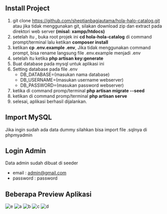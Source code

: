 ## Install Project
 1. git clone https://github.com/sheptianbagjautama/hola-halo-catalog.git atau jika tidak menggunakan git, silakan download zip dan extract pada direktori web server <b>(misal: xampp/htdocs)</b>
 2. setelah itu , buka root projek ini <b>cd hola-hola-catalog</b> di command prompt/terminal lalu ketikan <b>composer install</b>
 3. ketikan <b>cp .env.example .env</b>, Jika tidak menggunakan command prompt, bisa rename langsung file .env.example menjadi .env
 4. setelah itu ketika <b>php artisan key:generate</b>
 5. Buat database pada mysql untuk aplikasi ini
 6. Setting database pada file .env
    - DB_DATABASE=(masukan nama database)
    - DB_USERNAME=(masukan username webserver) 
    - DB_PASSWORD=(masukan password webserver)
  7. ketika di command promp/terminal <b>php artisan migrate --seed</b>
  8. ketikan di command promp/terminal <b>php artisan serve</b>
  9. selesai, aplikasi berhasil dijalankan.
  
  ## Import MySQL
  Jika ingin sudah ada data dummy silahkan bisa import file .sqlnya di phpmyadmin  
  
  ## Login Admin 
  Data admin sudah dibuat di seeder
  - email       : admin@gmail.com
  - password    : password
  
  ## Beberapa Preview Aplikasi
![e](https://user-images.githubusercontent.com/13019337/54938967-03bed600-4f5a-11e9-8529-033dac3c0579.jpg)
![a](https://user-images.githubusercontent.com/13019337/54938969-04576c80-4f5a-11e9-9e07-c2f869b80958.jpg)
![b](https://user-images.githubusercontent.com/13019337/54938970-04f00300-4f5a-11e9-84b5-c4d52a5218ce.jpg)
![c](https://user-images.githubusercontent.com/13019337/54938972-04f00300-4f5a-11e9-80ea-c3804fbed718.jpg)
![d](https://user-images.githubusercontent.com/13019337/54938974-04f00300-4f5a-11e9-973c-57b9c90bc712.jpg)

  
 
